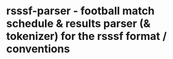 #  rsssf-parser - football match schedule & results parser (& tokenizer) for the rsssf format / conventions










